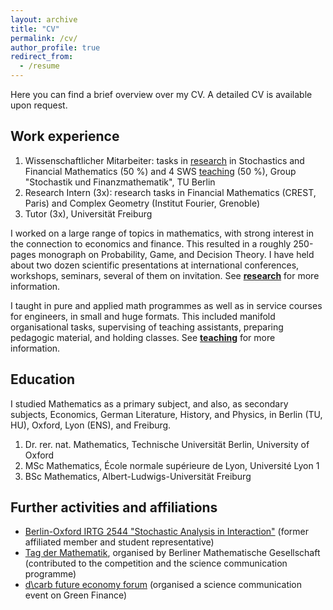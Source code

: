 ```yaml
---
layout: archive
title: "CV"
permalink: /cv/
author_profile: true
redirect_from:
  - /resume
---
```


Here you can find a brief overview over my CV. A detailed CV is available upon request.

## Work experience

1. Wissenschaftlicher Mitarbeiter: tasks in <a href="/research">research</a> in Stochastics and Financial Mathematics (50 %) and 4 SWS <a href="/teaching">teaching</a> (50 %), Group "Stochastik und Finanzmathematik", TU Berlin
2. Research Intern (3x): research tasks in Financial Mathematics (CREST, Paris) and Complex Geometry (Institut Fourier, Grenoble)
3. Tutor (3x), Universität Freiburg

I worked on a large range of topics in mathematics, with strong interest in the connection to economics and finance. This resulted in a roughly 250-pages monograph on Probability, Game, and Decision Theory. I have held about two dozen scientific presentations at international conferences, workshops, seminars, several of them on invitation. See <a href="/research">**research**</a> for more information.

I taught in pure and applied math programmes as well as in service courses for engineers, in small and huge formats. This included manifold organisational tasks, supervising of teaching assistants, preparing pedagogic material, and holding classes. See <a href="/teaching">**teaching**</a> for more information.

## Education

I studied Mathematics as a primary subject, and also, as secondary subjects, Economics, German Literature, History, and Physics, in Berlin (TU, HU), Oxford, Lyon (ENS), and Freiburg.

1. Dr. rer. nat. Mathematics, Technische Universität Berlin, University of Oxford 
2. MSc Mathematics, École normale supérieure de Lyon, Université Lyon 1
3. BSc Mathematics, Albert-Ludwigs-Universität Freiburg

## Further activities and affiliations

* <a href="https://www3.math.tu-berlin.de/stoch/IRTG/">Berlin-Oxford IRTG 2544 "Stochastic Analysis in Interaction"</a> (former affiliated member and student representative)
* <a href="https://www3.math.tu-berlin.de/TDM/tdm-2024/">Tag der Mathematik</a>, organised by Berliner Mathematische Gesellschaft (contributed to the competition and the science communication programme)
* <a href="https://www.decarb.world/">d\carb future economy forum</a> (organised a science communication event on Green Finance)